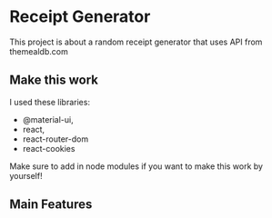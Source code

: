 # Receipt Generator

This project is about a random receipt generator that uses API from themealdb.com

## Make this work
I used these libraries:
- @material-ui, 
- react, 
- react-router-dom 
- react-cookies

Make sure to add in node modules if you want to make this work by yourself!


## Main Features